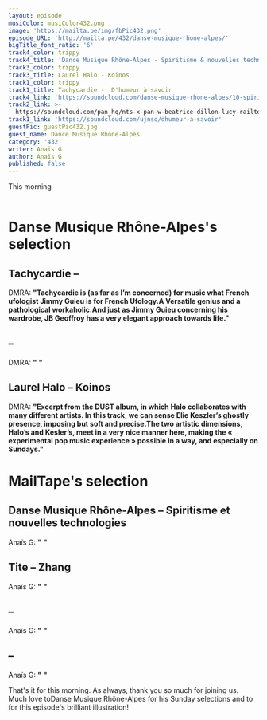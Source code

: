 ```yaml
---
layout: episode
musiColor: musiColor432.png
image: 'https://mailta.pe/img/fbPic432.png'
episode_URL: 'http://mailta.pe/432/danse-musique-rhone-alpes/'
bigTitle_font_ratio: '6'
track4_color: trippy
track4_title: 'Dance Musique Rhône-Alpes - Spiritisme & nouvelles technologies '
track3_color: trippy
track3_title: Laurel Halo - Koinos
track1_color: trippy
track1_title: Tachycardie -  D'humeur à savoir
track4_link: 'https://soundcloud.com/danse-musique-rhone-alpes/10-spiritisme-mtrdigit-v1'
track2_link: >-
  https://soundcloud.com/pan_hq/nts-x-pan-w-beatrice-dillon-lucy-railton-23-march-2020
track1_link: 'https://soundcloud.com/ujnsq/dhumeur-a-savoir'
guestPic: guestPic432.jpg
guest_name: Dance Musique Rhône-Alpes
category: '432'
writer: Anaïs G
author: Anaïs G
published: false
---
```


<p id="introduction">This morning 
<br><br>

</p>


# Danse Musique Rhône-Alpes's selection

## Tachycardie – 
DMRA: **"**Tachycardie is (as far as I’m concerned) for music what French ufologist Jimmy Guieu is for French Ufology.A Versatile genius and a pathological workaholic.And just as Jimmy Guieu concerning his wardrobe, JB Geoffroy has a very elegant approach towards life.**"**

##  – 
DMRA: **"** **"**

## Laurel Halo – Koinos
DMRA: **"**Excerpt from the DUST album, in which Halo collaborates with many different artists.
In this track, we can sense Elie Keszler’s ghostly presence, imposing but soft and precise.The two artistic dimensions, Halo’s and Kesler’s, meet in a very nice manner here, making the « experimental pop music experience » possible in a way, and especially on Sundays.**"**


# MailTape's selection

## Danse Musique Rhône-Alpes – Spiritisme et nouvelles technologies
Anaïs G: **"** **"**

## Tite – Zhang
Anaïs G: **"** **"**

##  – 
Anaïs G: **"** **"**

##  – 
Anaïs G: **"** **"**


<p id="outroduction">That's it for this morning. As always, thank you so much for joining us. Much love toDanse Musique Rhône-Alpes for his Sunday selections and to for this episode's brilliant illustration!</p>

